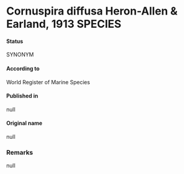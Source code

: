 Cornuspira diffusa Heron-Allen & Earland, 1913 SPECIES
=======

#### Status
SYNONYM

#### According to
World Register of Marine Species

#### Published in
null

#### Original name
null

### Remarks
null